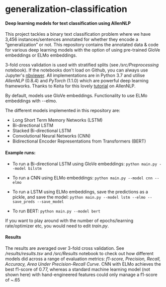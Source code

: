 # generalization-classification
#### Deep learning models for text classification using AllenNLP

This project tackles a binary text classification problem where we have 3,456 instances/sentences annotated for whether they encode a “generalization” or not. This repository contains the annotated data & code for various deep learning models with the option of using pre-trained GloVe embeddings or ELMo embeddings.

3-fold cross validation is used with stratified splits (see <i>/src/Preprocessing</i> notebook).
If the notebooks don't load on Github, you can always use Jupyter's <a href="https://nbviewer.jupyter.org/">nbviewer</a>.
All implementations are in Python 3.7 and utilise <i>AllenNLP</i> (0.8.4) and <i>PyTorch</i> (1.1.0) which are powerful deep learning frameworks. Thanks to Keita for this lovely <a href="http://mlexplained.com/2019/01/30/an-in-depth-tutorial-to-allennlp-from-basics-to-elmo-and-bert/">tutorial</a> on AllenNLP.

By default, models use GloVe embeddings. Functionality to use ELMo embeddings with --elmo.

The different models implemented in this repository are:
- Long Short Term Memory Networks (LSTM)
- Bi-directional LSTM
- Stacked Bi-directional LSTM
- Convolutional Neural Networks (CNN)
- Bidirectional Encoder Representations from Transformers (BERT)

#### Example runs:
* To run a Bi-directional LSTM using GloVe embeddings: 
   ```python main.py --model bilstm```

* To run a CNN using ELMo embeddings:
```python main.py --model cnn --elmo```

* To run a LSTM using ELMo embeddings, save the predictions as a pickle, and save the model:
```python main.py --model lstm --elmo --save_preds --save_model```

* To run BERT:
```python main.py --model bert```

If you want to play around with the number of epochs/learning rate/optimizer etc, you would need to edit *train.py*.

#### Results
The results are averaged over 3-fold cross validation.
See */results/results.tsv* and */src/Results* notebook to check out how different models did across a range of evaluation metrics:
*f1-score, Precision, Recall, Accuracy, Area Under Precision-Recall Curve*.
CNN with ELMo achieves the best f1-score of 0.77, whereas a standard machine learning model (not shown here) with hand-engineered features could only manage a f1-score of ~.65
